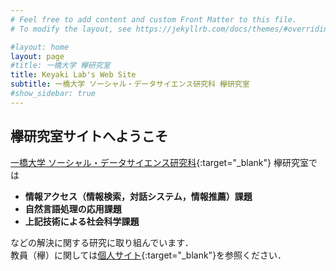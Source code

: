 ```yaml
---
# Feel free to add content and custom Front Matter to this file.
# To modify the layout, see https://jekyllrb.com/docs/themes/#overriding-theme-defaults

#layout: home
layout: page
#title: 一橋大学 欅研究室
title: Keyaki Lab's Web Site
subtitle: 一橋大学 ソーシャル・データサイエンス研究科 欅研究室
#show_sidebar: true
---
```

<!--<span style="font-size: 200%">-->
## 欅研究室サイトへようこそ
[一橋大学 ソーシャル・データサイエンス研究科](https://www.sds.hit-u.ac.jp/){:target="_blank"}
欅研究室では

- __情報アクセス（情報検索，対話システム，情報推薦）課題__
- __自然言語処理の応用課題__  
- __上記技術による社会科学課題__

などの解決に関する研究に取り組んでいます．  
教員（欅）に関しては[個人サイト](https://www.keyakkie.com/%E7%95%A5%E6%AD%B4%E6%B4%BB%E5%8B%95){:target="_blank"}を参照ください．
<!--</span>-->
